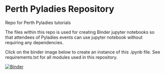 # Perth Pyladies Repository
Repo for Perth Pyladies tutorials

The files within this repo is used for creating Binder jupyter notebooks so that attendees of 
Pyladies events can use jupyter notebook without requiring any dependencies. 

Click on the binder image below to create an instance of this .ipynb file. 
See requirements.txt for all modules used in this repository. 

[![Binder](https://mybinder.org/badge_logo.svg)](https://mybinder.org/v2/gh/tikasyahfitri/Pyladies/master)

